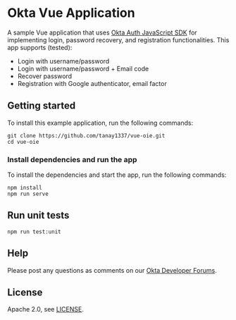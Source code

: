 # Okta Vue Application

A sample Vue application that uses [Okta Auth JavaScript SDK](https://github.com/okta/okta-auth-js) for implementing login, password recovery, and registration functionalities. This app supports (tested):

* Login with username/password
* Login with username/password + Email code
* Recover password
* Registration with Google authenticator, email factor


## Getting started

To install this example application, run the following commands:

```
git clone https://github.com/tanay1337/vue-oie.git
cd vue-oie
```

### Install dependencies and run the app

To install the dependencies and start the app, run the following commands:

```
npm install
npm run serve
```

## Run unit tests

```
npm run test:unit
```

## Help

Please post any questions as comments on our [Okta Developer Forums](https://devforum.okta.com/).


## License

Apache 2.0, see [LICENSE](LICENSE).
